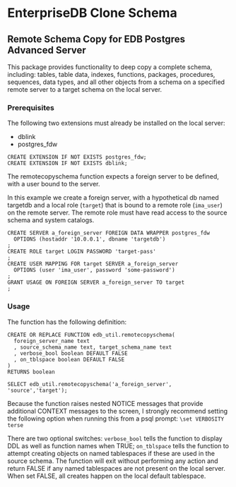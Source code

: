 # EnterpriseDB Clone Schema
## Remote Schema Copy for EDB Postgres Advanced Server

This package provides functionality to deep copy a complete schema, including: tables, table data, indexes, functions, packages, procedures, sequences, data types, and all other objects from a schema on a specified remote server to a target schema on the local server.

### Prerequisites

The following two extensions must already be installed on the local server:
* dblink
* postgres_fdw

```
CREATE EXTENSION IF NOT EXISTS postgres_fdw;
CREATE EXTENSION IF NOT EXISTS dblink;
```

The remotecopyschema function expects a foreign server to be defined, with a user bound to the server.

In this example we create a foreign server, with a hypothetical db named targetdb and a local role (`target`) that is bound to a remote role (`ima_user`) on the remote server. The remote role must have read access to the source schema and system catalogs.

```
CREATE SERVER a_foreign_server FOREIGN DATA WRAPPER postgres_fdw
  OPTIONS (hostaddr '10.0.0.1', dbname 'targetdb')
;
CREATE ROLE target LOGIN PASSWORD 'target-pass'
;
CREATE USER MAPPING FOR target SERVER a_foreign_server
  OPTIONS (user 'ima_user', password 'some-password')
;
GRANT USAGE ON FOREIGN SERVER a_foreign_server TO target
;
```

### Usage

The function has the following definition:
```
CREATE OR REPLACE FUNCTION edb_util.remotecopyschema(
  foreign_server_name text
  , source_schema_name text, target_schema_name text
  , verbose_bool boolean DEFAULT FALSE
  , on_tblspace boolean DEFAULT FALSE
)
RETURNS boolean
```

 `SELECT edb_util.remotecopyschema('a_foreign_server', 'source','target');`

Because the function raises nested NOTICE messages that provide additional CONTEXT messages to the screen, I strongly recommend setting the following option when running this from a psql prompt: `\set VERBOSITY terse`

There are two optional switches: `verbose_bool` tells the function to display DDL as well as function names when TRUE; `on_tblspace` tells the function to attempt creating objects on named tablespaces if these are used in the source schema. The function will exit without performing any action and return FALSE if any named tablespaces are not present on the local server. When set FALSE, all creates happen on the local default tablespace.
